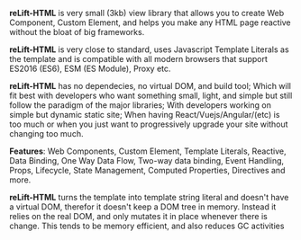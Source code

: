 

**reLift-HTML** is very small (3kb) view library that allows you to create Web Component, Custom Element, and helps you make any HTML page reactive without the bloat of big frameworks. 

**reLift-HTML** is very close to standard, uses Javascript Template Literals as the template and is compatible with all modern browsers that support ES2016 (ES6), ESM (ES Module), Proxy etc.

**reLift-HTML** has no dependecies, no virtual DOM, and build tool; Which will fit best with developers who want something small, light, and simple but still follow the paradigm of the major libraries; With developers working on simple but dynamic static site; When having React/Vuejs/Angular/(etc) is too much or when you just want to progressively upgrade your site without changing too much.

**Features**: Web Components, Custom Element, Template Literals, Reactive, Data Binding, One Way Data Flow, Two-way data binding, Event Handling, Props, Lifecycle, State Management, Computed Properties, Directives and more.


**reLift-HTML** turns the template into template string literal and doesn't have a virtual DOM, therefor it doesn't keep a DOM tree in memory. Instead it relies on the real DOM, and only mutates it in place whenever there is change. This tends to be memory efficient, and also reduces GC activities